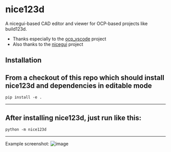 
<!--

file:         /README.md
file-id:      71668868-8647-442e-9b44-2681ea15d4a4
project:      nice123d
project-id:   e2bbd03f-0ac6-41ec-89ae-2ad52fa0652a
description:  This file contains the main information for the `nice123d` project.

-->
# nice123d
A nicegui-based CAD editor and viewer for OCP-based projects like build123d.

* Thanks especially to the [ocp_vscode](https://github.com/bernhard-42/vscode-ocp-cad-viewer) project
* Also thanks to the [nicegui](https://github.com/zauberzeug/nicegui) project

## Installation

From a checkout of this repo which should install nice123d and dependencies in editable mode
---
```
pip install -e .  
```
---

After installing nice123d, just run like this:
---
```
python -m nice123d
```
---

Example screenshot:
![image](https://github.com/user-attachments/assets/9f03598b-0f60-462a-a2b0-d9211ab0911d)
